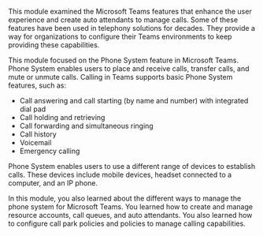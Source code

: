 This module examined the Microsoft Teams features that enhance the user experience and create auto attendants to manage calls. Some of these features have been used in telephony solutions for decades. They provide a way for organizations to configure their Teams environments to keep providing these capabilities.

This module focused on the Phone System feature in Microsoft Teams. Phone System enables users to place and receive calls, transfer calls, and mute or unmute calls. Calling in Teams supports basic Phone System features, such as:

- Call answering and call starting (by name and number) with integrated dial pad
- Call holding and retrieving
- Call forwarding and simultaneous ringing
- Call history
- Voicemail
- Emergency calling

Phone System enables users to use a different range of devices to establish calls. These devices include mobile devices, headset connected to a computer, and an IP phone. 

In this module, you also learned about the different ways to manage the phone system for Microsoft Teams. You learned how to create and manage resource accounts, call queues, and auto attendants. You also learned how to configure call park policies and policies to manage calling capabilities.
